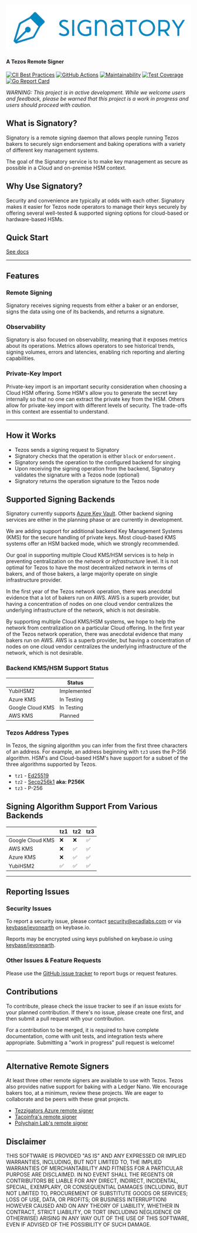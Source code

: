 ![Signatory Logo](/docs/signatory-logo.png "Signatory Logo")

#### A Tezos Remote Signer

[![CII Best Practices](https://bestpractices.coreinfrastructure.org/projects/2778/badge)](https://bestpractices.coreinfrastructure.org/projects/2778)
[![GitHub Actions](https://github.com/ecadlabs/signatory/workflows/Test%20and%20publish/badge.svg)](https://github.com/ecadlabs/signatory/actions)
[![Maintainability](https://api.codeclimate.com/v1/badges/c1304869331b687e0aba/maintainability)](https://codeclimate.com/github/ecadlabs/signatory/maintainability)
[![Test Coverage](https://api.codeclimate.com/v1/badges/c1304869331b687e0aba/test_coverage)](https://codeclimate.com/github/ecadlabs/signatory/test_coverage)
[![Go Report Card](https://goreportcard.com/badge/github.com/ecadlabs/signatory)](https://goreportcard.com/report/github.com/ecadlabs/signatory)

_WARNING: This project is in active development. While we welcome users and feedback, please be warned that this project is a work in progress and users should proceed with caution._

## What is Signatory?

Signatory is a remote signing daemon that allows people running Tezos bakers to securely sign endorsement and baking operations with a variety of different key management systems.

The goal of the Signatory service is to make key management as secure as possible in a Cloud and on-premise HSM context.

## Why Use Signatory?

Security and convenience are typically at odds with each other. Signatory makes it easier for Tezos node operators to manage their keys securely by offering several well-tested & supported signing options for cloud-based or hardware-based HSMs.

## Quick Start

[See docs](/docs/README.md)

---

## Features

### Remote Signing

Signatory receives signing requests from either a baker or an endorser, signs the data using one of its backends, and returns a signature.

### Observability

Signatory is also focused on observability, meaning that it exposes metrics about its operations. Metrics allows operators to see historical trends, signing volumes, errors and latencies, enabling rich reporting and alerting capabilities.

### Private-Key Import

Private-key import is an important security consideration when choosing a Cloud HSM offering. Some HSM's allow you to generate the secret key internally so that no one can extract the private key from the HSM. Others allow for private-key import with different levels of security. The trade-offs in this context are essential to understand.

---

## How it Works

* Tezos sends a signing request to Signatory
* Signatory checks that the operation is either `block` or `endorsement.`
* Signatory sends the operation to the configured backend for singing
* Upon receiving the signing operation from the backend, Signatory validates the signature with a Tezos node (optional)
* Signatory returns the operation signature to the Tezos node

## Supported Signing Backends

Signatory currently supports [Azure Key Vault][0]. Other backend signing services are either in the planning phase or are currently in development.

We are adding support for additional backend Key Management Systems (KMS) for the secure handling of private keys. Most cloud-based KMS systems offer an HSM backed mode, which we strongly recommended.

Our goal in supporting multiple Cloud KMS/HSM services is to help in preventing centralization on the _network_ or _infrastructure_ level. It is not optimal for Tezos to have the most decentralized network in terms of bakers, and of those bakers, a large majority operate on single infrastructure provider.

In the first year of the Tezos network operation, there was anecdotal evidence that a lot of bakers run on AWS. AWS is a superb provider, but having a concentration of nodes on one cloud vendor centralizes the underlying infrastructure of the network, which is not desirable.

By supporting multiple Cloud KMS/HSM systems, we hope to help the network from centralization on a particular Cloud offering. In the first year of the Tezos network operation, there was anecdotal evidence that many bakers run on AWS.  AWS is a superb provider, but having a concentration of nodes on one cloud vendor centralizes the underlying infrastructure of the network, which is not desirable.

### Backend KMS/HSM Support Status

|                  | Status      |
| ---------------- | ----------- |
| YubiHSM2         | Implemented |
| Azure KMS        | In Testing  |
| Google Cloud KMS | In Testing  |
| AWS KMS          | Planned     |

### Tezos Address Types

In Tezos, the signing algorithm you can infer from the first three characters of an address. For example, an address beginning with `tz3` uses the P-256 algorithm. HSM's and Cloud-based HSM's have support for a subset of the three algorithms supported by Tezos.

* `tz1` - [Ed25519](https://ed25519.cr.yp.to/)
* `tz2` - [Secp256k1](https://en.bitcoin.it/wiki/Secp256k1) __aka: P256K__
* `tz3` - P-256

## Signing Algorithm Support From Various Backends

|                  | tz1 | tz2 | tz3 |
| ---------------- | --- | --- | --- |
| Google Cloud KMS | ❌   | ❌   | ✅   |
| AWS KMS          | ❌   | ✅   | ✅   |
| Azure KMS        | ❌   | ✅   | ✅   |
| YubiHSM2         | ✅   | ✅   | ✅   |

---

## Reporting Issues

### Security Issues

To report a security issue, please contact security@ecadlabs.com or via [keybase/jevonearth][1] on keybase.io.

Reports may be encrypted using keys published on keybase.io using [keybase/jevonearth][1].

### Other Issues & Feature Requests

Please use the [GitHub issue tracker](https://github.com/ecadlabs/signatory/issues) to report bugs or request features.

## Contributions

To contribute, please check the issue tracker to see if an issue exists for your planned contribution. If there's no issue, please create one first, and then submit a pull request with your contribution.

For a contribution to be merged, it is required to have complete documentation, come with unit tests, and integration tests where appropriate. Submitting a "work in progress" pull request is welcome!

---

## Alternative Remote Signers

At least three other remote signers are available to use with Tezos. Tezos also provides native support for baking with a Ledger Nano. We encourage bakers too, at a minimum, review these projects. We are eager to collaborate and be peers with these great projects.

* [Tezzigators Azure remote signer](https://github.com/tezzigator/azure-tezos-signer)
* [Tacoinfra's remote signer](https://github.com/tacoinfra/remote-signer)
* [Polychain Lab's remote signer](https://gitlab.com/polychainlabs/tezos-hsm-signer)

## Disclaimer

THIS SOFTWARE IS PROVIDED "AS IS" AND ANY EXPRESSED OR IMPLIED WARRANTIES,
INCLUDING, BUT NOT LIMITED TO, THE IMPLIED WARRANTIES OF MERCHANTABILITY AND
FITNESS FOR A PARTICULAR PURPOSE ARE DISCLAIMED. IN NO EVENT SHALL THE REGENTS
OR CONTRIBUTORS BE LIABLE FOR ANY DIRECT, INDIRECT, INCIDENTAL, SPECIAL,
EXEMPLARY, OR CONSEQUENTIAL DAMAGES (INCLUDING, BUT NOT LIMITED TO, PROCUREMENT
OF SUBSTITUTE GOODS OR SERVICES; LOSS OF USE, DATA, OR PROFITS; OR BUSINESS
INTERRUPTION) HOWEVER CAUSED AND ON ANY THEORY OF LIABILITY, WHETHER IN
CONTRACT, STRICT LIABILITY, OR TORT (INCLUDING NEGLIGENCE OR OTHERWISE) ARISING
IN ANY WAY OUT OF THE USE OF THIS SOFTWARE, EVEN IF ADVISED OF THE POSSIBILITY
OF SUCH DAMAGE.

[0]: https://azure.microsoft.com/en-ca/services/key-vault/
[1]: https://keybase.io/jevonearth
